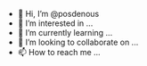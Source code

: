 - 👋 Hi, I’m @posdenous
- 👀 I’m interested in ...
- 🌱 I’m currently learning ...
- 💞️ I’m looking to collaborate on ...
- 📫 How to reach me ...

<!---
posdenous/posdenous is a ✨ special ✨ repository because its `README.md` (this file) appears on your GitHub profile.
You can click the Preview link to take a look at your changes.
--->

